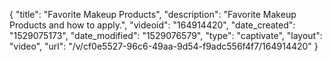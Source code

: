{
    "title": "Favorite Makeup Products",
    "description": "Favorite Makeup Products and how to apply.",
    "videoid": "164914420",
    "date_created": "1529075173",
    "date_modified": "1529076579",
    "type": "captivate",
    "layout": "video",
    "url": "\/v\/cf0e5527-96c6-49aa-9d54-f9adc556f4f7\/164914420"
}